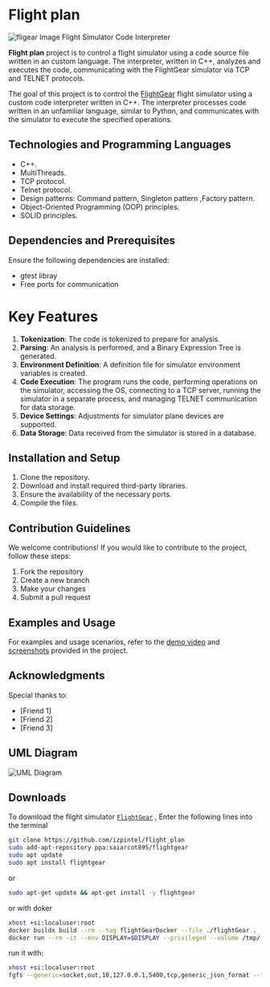 # Flight plan
![fligear Image](https://www.techspot.com/images2/downloads/topdownload/2015/02/flightgear-p_256.webp)
Flight Simulator Code Interpreter

**Flight plan** project is to control a flight simulator using a code source file written in an custom language. The interpreter, written in C++, analyzes and executes the code, communicating with the FlightGear simulator via TCP and TELNET protocols.

The goal of this project is to control the [FlightGear](https://www.flightgear.org/) flight simulator using a custom code interpreter written in C++. The interpreter processes code written in an unfamiliar language, similar to Python, and communicates with the simulator to execute the specified operations.

## Technologies and Programming Languages

- C++.
- MultiThreads.
- TCP protocol.
- Telnet protocol.
- Design patterns: Command pattern, Singleton pattern ,Factory pattern.
- Object-Oriented Programming (OOP) principles.
- SOLID principles.

## Dependencies and Prerequisites

Ensure the following dependencies are installed:

- gtest libray
- Free ports for communication

<!-- ## Key Features -->
<!--  -->
<!-- 1. Tokenization of code -->
<!-- 2. Analysis and parser for creating a Binary Expression Tree -->
<!-- 3. Definition file generation for simulator environment variables -->
<!-- 4. Code execution, including OS access, server connection (TCP), simulator launch, data reception (Telnet), and database storage. -->
   <!--  -->
# Key Features

1. **Tokenization**: The code is tokenized to prepare for analysis.
2. **Parsing**: An analysis is performed, and a Binary Expression Tree is generated.
3. **Environment Definition**: A definition file for simulator environment variables is created.
4. **Code Execution**: The program runs the code, performing operations on the simulator, accessing the OS, connecting to a TCP server, running the simulator in a separate process, and managing TELNET communication for data storage.
5. **Device Settings**: Adjustments for simulator plane devices are supported.
6. **Data Storage**: Data received from the simulator is stored in a database.

<!-- 
## Installation and Setup

1. Clone the repository
2. Download and install third-party libraries
3. Ensure free ports for communication
4. Compile the files
5. Run GTEST unit tests -->

## Installation and Setup

1. Clone the repository.
2. Download and install required third-party libraries.
3. Ensure the availability of the necessary ports.
4. Compile the files.
   
## Contribution Guidelines

We welcome contributions! If you would like to contribute to the project, follow these steps:

1. Fork the repository
2. Create a new branch
3. Make your changes
4. Submit a pull request

## Examples and Usage

For examples and usage scenarios, refer to the [demo video](link_to_demo_video) and [screenshots](link_to_screenshots) provided in the project.

## Acknowledgments

Special thanks to:
- [Friend 1]
- [Friend 2]
- [Friend 3]

## UML Diagram

![UML Diagram](link_to_uml_diagram)

## Downloads
To download the flight simulator [`FlightGear`](https://www.flightgear.org/) , Enter the following lines into the terminal

```sh
git clone https://github.com/izpintel/flight_plan
sudo add-apt-repository ppa:saiarcot895/flightgear
sudo apt update
sudo apt install flightgear
```
or
```sh
sudo apt-get update && apt-get install -y flightgear
```

or with doker
```sh
xhost +si:localuser:root
docker buildx build --rm --tag flightGearDocker --file ./flightGear .
docker run --rm -it --env DISPLAY=$DISPLAY --privileged --volume /tmp/.X11-unix:/tmp/.X11-unix flightGearDocker
```

run it with:
```sh
xhost +si:localuser:root
fgfs --generic=socket,out,10,127.0.0.1,5400,tcp,generic_json_format --telnet=socket,in,10,127.0.0.1,5402,tcp --httpd=8080
```

